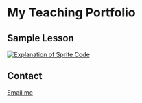# My Teaching Portfolio



## Sample Lesson
[![Explanation of Sprite Code]([https://img.youtube.com/vi/YOUR_VIDEO_ID/0.jpg)](https://www.youtube.com/watch?v=YOUR_VIDEO_ID](https://youtu.be/6uR95epFy7M))

## Contact
[Email me](jtp011@ucsd.edu)
